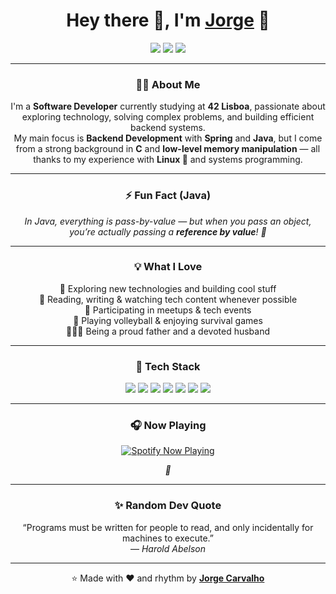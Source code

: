<h1 align="center">Hey there 👋, I'm <a href="https://github.com/devjorginho" target="_blank">Jorge</a> 💙</h1>

<p align="center">
  <a href="https://linkedin.com/in/devjorginho"><img src="https://img.shields.io/badge/LinkedIn-0A66C2?style=for-the-badge&logo=linkedin&logoColor=white"></a>
  <a href="https://twitter.com/jorginhoswe"><img src="https://img.shields.io/badge/Twitter-1DA1F2?style=for-the-badge&logo=twitter&logoColor=white"></a>
  <a href="mailto:jcarvalho.swe@gmail.com"><img src="https://img.shields.io/badge/Email-D14836?style=for-the-badge&logo=gmail&logoColor=white"></a>
</p>

---

<h3 align="center">👨‍💻 About Me</h3>

<p align="center">
I'm a <b>Software Developer</b> currently studying at <b>42 Lisboa</b>, passionate about exploring technology, solving complex problems, and building efficient backend systems.<br>
My main focus is <b>Backend Development</b> with <b>Spring</b> and <b>Java</b>, but I come from a strong background in <b>C</b> and <b>low-level memory manipulation</b> — all thanks to my experience with <b>Linux 🐧</b> and systems programming.
</p>

---

<h3 align="center">⚡ Fun Fact (Java)</h3>

<p align="center">
  <i>In Java, everything is pass-by-value — but when you pass an object, you’re actually passing a <b>reference by value</b>! 🧠</i>
</p>

---

<h3 align="center">💡 What I Love</h3>

<p align="center">
🧠 Exploring new technologies and building cool stuff<br>
📰 Reading, writing & watching tech content whenever possible<br>
🍕 Participating in meetups & tech events<br>
🏐 Playing volleyball & enjoying survival games<br>
👨‍👩‍👧 Being a proud father and a devoted husband  
</p>

---

<h3 align="center">🧰 Tech Stack</h3>

<p align="center">
  <img src="https://img.shields.io/badge/C-00599C?style=for-the-badge&logo=c&logoColor=white"/>
  <img src="https://img.shields.io/badge/Linux-FCC624?style=for-the-badge&logo=linux&logoColor=black"/>
  <img src="https://img.shields.io/badge/Docker-2496ED?style=for-the-badge&logo=docker&logoColor=white"/>
  <img src="https://img.shields.io/badge/Maven-C71A36?style=for-the-badge&logo=apache-maven&logoColor=white"/>
  <img src="https://img.shields.io/badge/Git-F05032?style=for-the-badge&logo=git&logoColor=white"/>
  <img src="https://img.shields.io/badge/Spring%20Boot-6DB33F?style=for-the-badge&logo=springboot&logoColor=white"/>
  <img src="https://img.shields.io/badge/Java-ED8B00?style=for-the-badge&logo=java&logoColor=white"/>
</p>

---

<h3 align="center">🎧 Now Playing</h3>

<p align="center">
  <a href="https://spotify-github-profile.kittinanx.com/api/view?uid=setededos&redirect=true">
    <img src="https://spotify-github-profile.kittinanx.com/api/view?uid=setededos&cover_image=true&theme=compact&show_offline=false&background_color=121212&interchange=true&profanity=false" alt="Spotify Now Playing">
  </a>
</p>

<p align="center"><i>🎵</i></p>

---

<h3 align="center">✨ Random Dev Quote</h3>

<p align="center">
  “Programs must be written for people to read, and only incidentally for machines to execute.”<br>
  — <i>Harold Abelson</i>
</p>

---

<p align="center">
⭐ Made with ❤️ and rhythm by <a href="https://github.com/devjorginho" target="_blank"><b>Jorge Carvalho</b></a>
</p>
